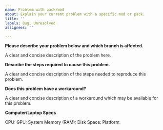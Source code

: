 ```yaml
---
name: Problem with pack/mod
about: Explain your current problem with a specific mod or pack.
title: ''
labels: Bug, Unresolved
assignees: ''

---
```


**Please describe your problem below and which branch is affected.**

A clear and concise description of the problem here.

**Describe the steps required to cause this problem.**

A clear and concise description of the steps needed to reproduce this problem.

**Does this problem have a workaround?**

A clear and concise description of a workaround which may be available for this problem.

**Computer/Laptop Specs**

CPU: 
GPU: 
System Memory (RAM): 
Disk Space: 
Platform:
